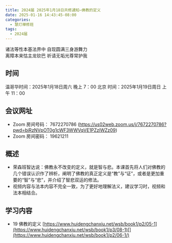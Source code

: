 ```yaml
---
title: 2024届 2025年1月18日共修通知—佛教的定义
date: 2025-01-16 14:43:45-08:00
categories:
  - 慧灯禅修班
tags:
  - 2024届
---
```

诸法等性本基法界中 自现圆满三身游舞力\
离障本来怙主龙钦巴 祈请无垢光尊常护我

## 时间

温哥华时间：2025年1月18日周六 晚上 7：00
北京 时间：2025年1月19日周日 上午 11：00


## 会议网址

* Zoom 房间号码： 7672270786 (https://us02web.zoom.us/j/7672270786?pwd=bjRzNVpOT0g1cWF3WWVqVE1PZzlWZz09) 
* Zoom 房间密码： 19621211

## 概述

* 荣森班智达说：佛教永不改变的定义，就是智与悲。本课首先将人们对佛教的几个错误认识作了辨析，阐明了佛教的真正定义是“教”与“证”，或者是更加重要的“智”与“悲”，并介绍了智悲双运的修法。
* 视频内容与法本内容不完全一致，为了更好地理解法义，建议学习时，视频和法本相结合。 

## 学习内容

* 19 佛教的定义   [https://www.huidengchanxiu.net/wsb/book1/p2/05-1](https://www.huidengchanxiu.net/wsb/book1/p3/08-1)[](https://www.huidengchanxiu.net/wsb/book1/p2/06-1/)